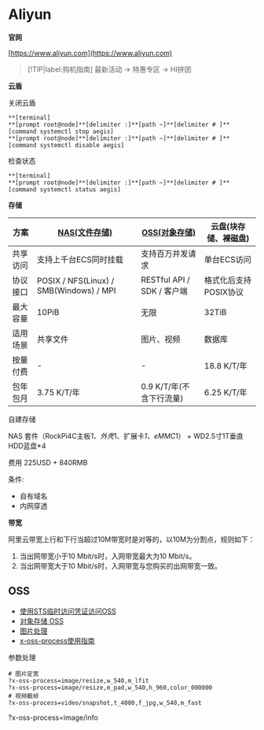 # Aliyun

**官网**

[https://www.aliyun.com](https://www.aliyun.com)

> [!TIP|label:购机指南]
> 最新活动 -> 特惠专区 -> HI拼团

**云盾**

关闭云盾
```
**[terminal]
**[prompt root@node]**[delimiter :]**[path ~]**[delimiter # ]**[command systemctl stop aegis]
**[prompt root@node]**[delimiter :]**[path ~]**[delimiter # ]**[command systemctl disable aegis]
```

检查状态
```
**[terminal]
**[prompt root@node]**[delimiter :]**[path ~]**[delimiter # ]**[command systemctl status aegis]
```

**存储**

方案 | [NAS(文件存储)](https://nasnext.console.aliyun.com/introduction) | [OSS(对象存储)](https://help.aliyun.com/document_detail/31817.html) | 云盘(块存储、裸磁盘)
--- | --- | --- | ---
共享访问 | 支持上千台ECS同时挂载 | 支持百万并发请求 | 单台ECS访问
协议接口 | POSIX / NFS(Linux) / SMB(Windows) / MPI | RESTful API / SDK / 客户端 | 格式化后支持POSIX协议
最大容量 | 10PiB | 无限 | 32TiB
适用场景 | 共享文件 | 图片、视频 | 数据库
按量付费 | - | - | 18.8 K/T/年
包年包月 | 3.75 K/T/年 | 0.9 K/T/年(不含下行流量) | 6.25 K/T/年


自建存储

NAS 套件（RockPi4C主板*1、外壳*1、扩展卡*1、eMMC*1） + WD2.5寸1T垂直HDD蓝盘*4

费用 225USD + 840RMB

条件:
- 自有域名
- 内网穿透


**带宽**

阿里云带宽上行和下行当超过10M带宽时是对等的，以10M为分割点，规则如下：
1. 当出网带宽小于10 Mbit/s时，入网带宽最大为10 Mbit/s。
2. 当出网带宽大于10 Mbit/s时，入网带宽与您购买的出网带宽一致。

## OSS

- [使用STS临时访问凭证访问OSS](https://help.aliyun.com/zh/oss/developer-reference/use-temporary-access-credentials-provided-by-sts-to-access-oss)
- [对象存储 OSS](https://help.aliyun.com/zh/oss/)
- [图片处理](https://help.aliyun.com/zh/oss/user-guide/latest-version-of-img-guide/)
- [x-oss-process使用指南](https://help.aliyun.com/zh/imm/user-guide-for-x-oss-process)

参数处理
```
# 图片定宽
?x-oss-process=image/resize,w_540,m_lfit
?x-oss-process=image/resize,m_pad,w_540,h_960,color_000000
# 视频截帧
?x-oss-process=video/snapshot,t_4000,f_jpg,w_540,m_fast
```

?x-oss-process=image/info